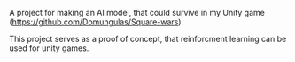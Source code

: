 A project for making an AI model, that could survive in my Unity game (https://github.com/Domungulas/Square-wars).

This project serves as a proof of concept, that reinforcment learning can be used for unity games.
